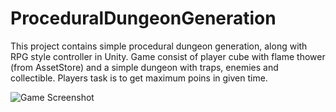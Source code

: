 # ProceduralDungeonGeneration
This project contains simple procedural dungeon generation, along with RPG style controller in Unity.
Game consist of player cube with flame thower (from AssetStore) and a simple dungeon with traps, enemies and collectible.
Players task is to get maximum poins in given time.

![Game Screenshot](https://github.com/promanowicz/ProceduralDungeonGeneration/blob/master/screenshot.jpg?raw=true)
